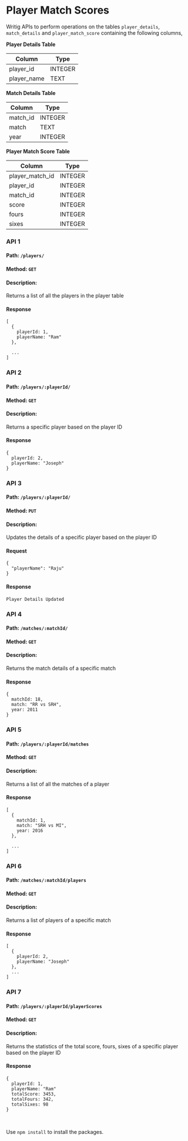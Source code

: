 # Player Match Scores

Writig APIs to perform operations on the tables `player_details`, `match_details` and `player_match_score` containing the following columns,

**Player Details Table**

| Column    | Type    |
| ---------- | ------- |
| player_id   | INTEGER |
| player_name | TEXT    |

**Match Details Table**

| Column    | Type    |
| ---------- | ------- |
| match_id   | INTEGER |
| match | TEXT    |
|year|INTEGER|

**Player Match Score Table**

| Column    | Type    |
| ---------- | ------- |
| player_match_id   | INTEGER |
| player_id | INTEGER    |
|match_id|INTEGER|
|score|INTEGER|
|fours | INTEGER |
|sixes | INTEGER |

### API 1

#### Path: `/players/`

#### Method: `GET`

#### Description:

Returns a list of all the players in the player table

#### Response

```
[
  { 
    playerId: 1,
    playerName: "Ram"
  },

  ...
]
```

### API 2

#### Path: `/players/:playerId/`

#### Method: `GET`

#### Description:

Returns a specific player based on the player ID

#### Response

```
{ 
  playerId: 2,
  playerName: "Joseph"
}
```

### API 3

#### Path: `/players/:playerId/`

#### Method: `PUT`

#### Description:

Updates the details of a specific player based on the player ID

#### Request

```
{
  "playerName": "Raju"
}
```

#### Response

```
Player Details Updated
```



### API 4

#### Path: `/matches/:matchId/`

#### Method: `GET`

#### Description:

Returns the match details of a specific match

#### Response

```
{ 
  matchId: 18,
  match: "RR vs SRH",
  year: 2011
}
```

### API 5

#### Path: `/players/:playerId/matches`

#### Method: `GET`

#### Description:

Returns a list of all the matches of a player

#### Response

```
[
  { 
    matchId: 1,
    match: "SRH vs MI",
    year: 2016
  },

  ...
]
```


### API 6

#### Path: `/matches/:matchId/players`

#### Method: `GET`

#### Description:

Returns a list of players of a specific match

#### Response

```
[
  { 
    playerId: 2,
    playerName: "Joseph"
  },
  ...
]
```



### API 7

#### Path: `/players/:playerId/playerScores`

#### Method: `GET`

#### Description:

Returns the statistics of the total score, fours, sixes of a specific player based on the player ID

#### Response

```
{
  playerId: 1,
  playerName: "Ram"
  totalScore: 3453,
  totalFours: 342,
  totalSixes: 98
}

```

<br/>

Use `npm install` to install the packages.
